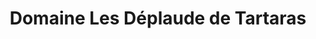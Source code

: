 ---
title: "Domaine Les Déplaude de Tartaras"
url: /tartaras/domaine-les-deplaude-de-tartaras/
shop: ferme
---